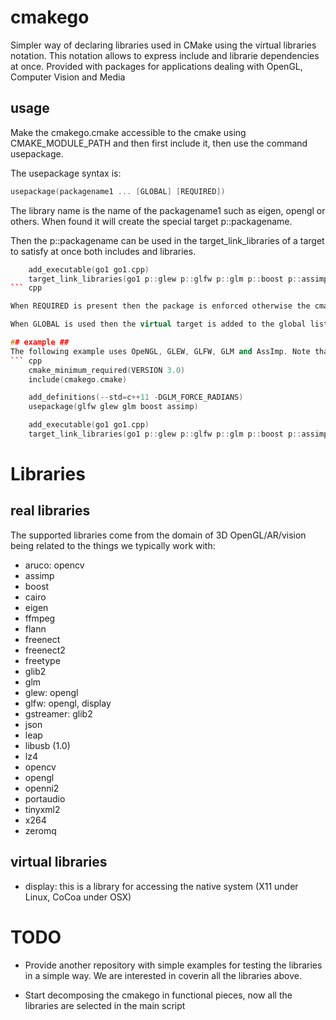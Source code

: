 # cmakego
Simpler way of declaring libraries used in CMake using the virtual libraries notation. This notation allows to express include and librarie dependencies at once. Provided with packages for applications dealing with OpenGL, Computer Vision and Media

## usage ##

Make the cmakego.cmake accessible to the cmake using CMAKE_MODULE_PATH and then first include it, then use the command usepackage.

The usepackage syntax is:

``` cpp
usepackage(packagename1 ... [GLOBAL] [REQUIRED])
```

The library name is the name of the packagename1 such as eigen, opengl or others. When found it will create the special target p::packagename.

Then the p::packagename can be used in the target_link_libraries of a target to satisfy at once both includes and libraries.

``` cpp
	add_executable(go1 go1.cpp)
	target_link_libraries(go1 p::glew p::glfw p::glm p::boost p::assimp)
``` cpp

When REQUIRED is present then the package is enforced otherwise the cmake will terminate.

When GLOBAL is used then the virtual target is added to the global list via link_libraries and include_directories. In this way it is available to all the other targets. 

## example ##
The following example uses OpeNGL, GLEW, GLFW, GLM and AssImp. Note that dependences have been created between glew/glfw and opengl so the latter is automatically pulled and added.
``` cpp
	cmake_minimum_required(VERSION 3.0)
	include(cmakego.cmake)

	add_definitions(--std=c++11 -DGLM_FORCE_RADIANS)
	usepackage(glfw glew glm boost assimp)

	add_executable(go1 go1.cpp)
	target_link_libraries(go1 p::glew p::glfw p::glm p::boost p::assimp)
```


# Libraries

## real libraries ##

The supported libraries come from the domain of 3D OpenGL/AR/vision being related to the things we typically work with:

* aruco: opencv
* assimp
* boost
* cairo
* eigen
* ffmpeg
* flann
* freenect
* freenect2
* freetype
* glib2
* glm
* glew: opengl
* glfw: opengl, display
* gstreamer: glib2
* json
* leap
* libusb (1.0)
* lz4
* opencv
* opengl
* openni2
* portaudio
* tinyxml2
* x264
* zeromq

## virtual libraries ##

* display: this is a library for accessing the native system (X11 under Linux, CoCoa under OSX)

# TODO #

* Provide another repository with simple examples for testing the libraries in a simple way. We are interested in coverin all the libraries above.

* Start decomposing the cmakego in functional pieces, now all the libraries are selected in the main script